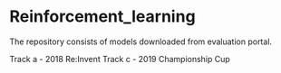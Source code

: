 # Reinforcement_learning

The repository consists of models downloaded from evaluation portal. 

Track a - 2018 Re:Invent
Track c - 2019 Championship Cup
